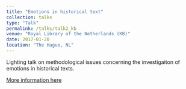 ```yaml
---
title: "Emotions in historical text"
collection: talks
type: "Talk"
permalink: /talks/talk2_kb
venue: "Royal Library of the Netherlands (KB)"
date: 2017-01-20
location: "The Hague, NL"
---
```


Lighting talk on methodological issues concerning the investigaiton of emotions in historical texts. 

[More information here](https://www.kb.nl/nieuws/2017/historisch-onderzoek-in-digitale-kranten-verslag-van-het-big-data-congres)
